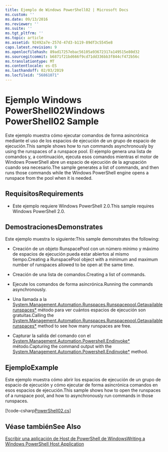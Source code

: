 ```yaml
---
title: Ejemplo de Windows PowerShell02 | Microsoft Docs
ms.custom: ''
ms.date: 09/13/2016
ms.reviewer: ''
ms.suite: ''
ms.tgt_pltfrm: ''
ms.topic: article
ms.assetid: 92492a7e-257d-47d3-b119-89df3c5545e8
caps.latest.revision: 9
ms.openlocfilehash: 89ad17257ebac56105a93672317a149515e80d32
ms.sourcegitcommit: b6871f21bd666f9cd71dd336bb3f844cf472b56c
ms.translationtype: MT
ms.contentlocale: es-ES
ms.lasthandoff: 02/03/2019
ms.locfileid: "56861071"
---
```

# <a name="windows-powershell02-sample"></a><span data-ttu-id="72422-102">Ejemplo Windows PowerShell02</span><span class="sxs-lookup"><span data-stu-id="72422-102">Windows PowerShell02 Sample</span></span>

<span data-ttu-id="72422-103">Este ejemplo muestra cómo ejecutar comandos de forma asincrónica mediante el uso de los espacios de ejecución de un grupo de espacio de ejecución.</span><span class="sxs-lookup"><span data-stu-id="72422-103">This sample shows how to run commands asynchronously by using the runspaces of a runspace pool.</span></span> <span data-ttu-id="72422-104">El ejemplo genera una lista de comandos y, a continuación, ejecuta esos comandos mientras el motor de Windows PowerShell abre un espacio de ejecución de la agrupación cuando sea necesario.</span><span class="sxs-lookup"><span data-stu-id="72422-104">The sample generates a list of commands, and then runs those commands while the Windows PowerShell engine opens a runspace from the pool when it is needed.</span></span>

## <a name="requirements"></a><span data-ttu-id="72422-105">Requisitos</span><span class="sxs-lookup"><span data-stu-id="72422-105">Requirements</span></span>

- <span data-ttu-id="72422-106">Este ejemplo requiere Windows PowerShell 2.0.</span><span class="sxs-lookup"><span data-stu-id="72422-106">This sample requires Windows PowerShell 2.0.</span></span>

## <a name="demonstrates"></a><span data-ttu-id="72422-107">Demostraciones</span><span class="sxs-lookup"><span data-stu-id="72422-107">Demonstrates</span></span>

<span data-ttu-id="72422-108">Este ejemplo muestra lo siguiente:</span><span class="sxs-lookup"><span data-stu-id="72422-108">This sample demonstrates the following:</span></span>

- <span data-ttu-id="72422-109">Creación de un objeto RunspacePool con un número mínimo y máximo de espacios de ejecución pueda estar abiertos al mismo tiempo.</span><span class="sxs-lookup"><span data-stu-id="72422-109">Creating a RunspacePool object with a minimum and maximum number of runspaces allowed to be open at the same time.</span></span>

- <span data-ttu-id="72422-110">Creación de una lista de comandos.</span><span class="sxs-lookup"><span data-stu-id="72422-110">Creating a list of commands.</span></span>

- <span data-ttu-id="72422-111">Ejecute los comandos de forma asincrónica.</span><span class="sxs-lookup"><span data-stu-id="72422-111">Running the commands asynchronously.</span></span>

- <span data-ttu-id="72422-112">Una llamada a la [System.Management.Automation.Runspaces.Runspacepool.Getavailablerunspaces\*](/dotnet/api/System.Management.Automation.Runspaces.RunspacePool.GetAvailableRunspaces) método para ver cuántos espacios de ejecución son gratuitas.</span><span class="sxs-lookup"><span data-stu-id="72422-112">Calling the [System.Management.Automation.Runspaces.Runspacepool.Getavailablerunspaces\*](/dotnet/api/System.Management.Automation.Runspaces.RunspacePool.GetAvailableRunspaces) method to see how many runspaces are free.</span></span>

- <span data-ttu-id="72422-113">Capturar la salida del comando con el [System.Management.Automation.Powershell.Endinvoke\*](/dotnet/api/System.Management.Automation.PowerShell.EndInvoke) método.</span><span class="sxs-lookup"><span data-stu-id="72422-113">Capturing the command output with the [System.Management.Automation.Powershell.Endinvoke\*](/dotnet/api/System.Management.Automation.PowerShell.EndInvoke) method.</span></span>

## <a name="example"></a><span data-ttu-id="72422-114">Ejemplo</span><span class="sxs-lookup"><span data-stu-id="72422-114">Example</span></span>

<span data-ttu-id="72422-115">Este ejemplo muestra cómo abrir los espacios de ejecución de un grupo de espacio de ejecución y cómo ejecutar de forma asincrónica comandos en esos espacios de ejecución.</span><span class="sxs-lookup"><span data-stu-id="72422-115">This sample shows how to open the runspaces of a runspace pool, and how to asynchronously run commands in those runspaces.</span></span>

[!code-csharp[PowerShell02.cs](../../powershell-sdk-samples/SDK-2.0/csharp/PowerShell02/PowerShell02.cs#L11-L96 "PowerShell02.cs")]

## <a name="see-also"></a><span data-ttu-id="72422-116">Véase también</span><span class="sxs-lookup"><span data-stu-id="72422-116">See Also</span></span>

[<span data-ttu-id="72422-117">Escribir una aplicación de Host de PowerShell de Windows</span><span class="sxs-lookup"><span data-stu-id="72422-117">Writing a Windows PowerShell Host Application</span></span>](./writing-a-windows-powershell-host-application.md)